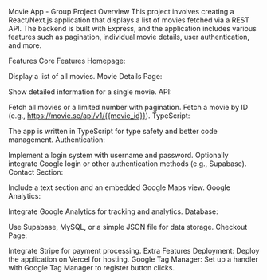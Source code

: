 Movie App - Group Project
Overview
This project involves creating a React/Next.js application that displays a list of movies fetched via a REST API. The backend is built with Express, and the application includes various features such as pagination, individual movie details, user authentication, and more.

Features
Core Features
Homepage:

Display a list of all movies.
Movie Details Page:

Show detailed information for a single movie.
API:

Fetch all movies or a limited number with pagination.
Fetch a movie by ID (e.g., https://movie.se/api/v1/{{movie_id}}).
TypeScript:

The app is written in TypeScript for type safety and better code management.
Authentication:

Implement a login system with username and password.
Optionally integrate Google login or other authentication methods (e.g., Supabase).
Contact Section:

Include a text section and an embedded Google Maps view.
Google Analytics:

Integrate Google Analytics for tracking and analytics.
Database:

Use Supabase, MySQL, or a simple JSON file for data storage.
Checkout Page:

Integrate Stripe for payment processing.
Extra Features
Deployment:
Deploy the application on Vercel for hosting.
Google Tag Manager:
Set up a handler with Google Tag Manager to register button clicks.
